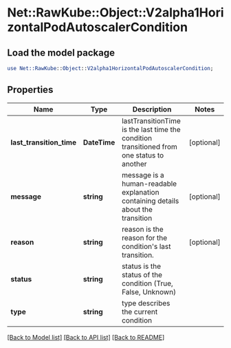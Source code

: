 # Net::RawKube::Object::V2alpha1HorizontalPodAutoscalerCondition

## Load the model package
```perl
use Net::RawKube::Object::V2alpha1HorizontalPodAutoscalerCondition;
```

## Properties
Name | Type | Description | Notes
------------ | ------------- | ------------- | -------------
**last_transition_time** | **DateTime** | lastTransitionTime is the last time the condition transitioned from one status to another | [optional] 
**message** | **string** | message is a human-readable explanation containing details about the transition | [optional] 
**reason** | **string** | reason is the reason for the condition&#39;s last transition. | [optional] 
**status** | **string** | status is the status of the condition (True, False, Unknown) | 
**type** | **string** | type describes the current condition | 

[[Back to Model list]](../README.md#documentation-for-models) [[Back to API list]](../README.md#documentation-for-api-endpoints) [[Back to README]](../README.md)


